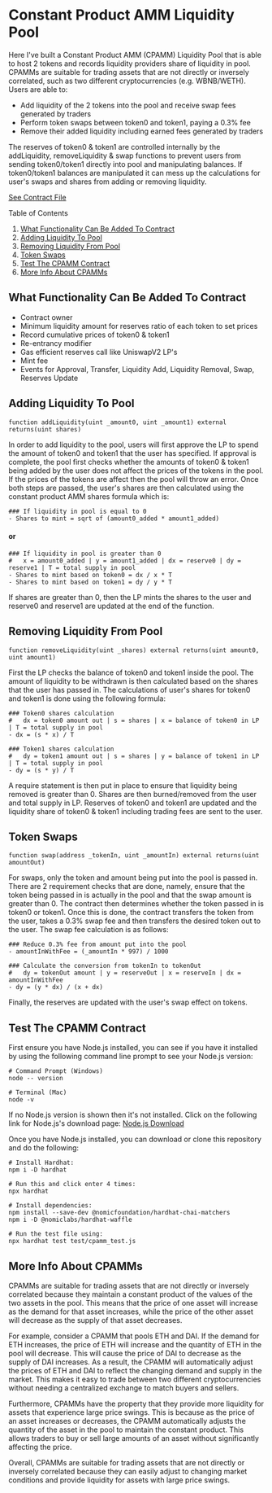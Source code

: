 # Constant Product AMM Liquidity Pool

Here I've built a Constant Product AMM (CPAMM) Liquidity Pool that is able to host 2 tokens and records liquidity providers share of liquidity in pool. CPAMMs are suitable for trading assets that are not directly or inversely correlated, such as two different cryptocurrencies (e.g. WBNB/WETH). Users are able to:

- Add liquidity of the 2 tokens into the pool and receive swap fees generated by traders
- Perform token swaps between token0 and token1, paying a 0.3% fee
- Remove their added liquidity including earned fees generated by traders

The reserves of token0 & token1 are controlled internally by the addLiquidity, removeLiquidity & swap functions to prevent users from sending token0/token1 directly into pool and manipulating balances. If token0/token1 balances are manipulated it can mess up the calculations for user's swaps and shares from adding or removing liquidity.

[See Contract File](contracts/CPAMM.sol)

<!-- TABLE OF CONTENTS -->

  <summary>Table of Contents</summary>
  <ol>
    <li><a href="#what-functionality-can-be-added-to-contract">What Functionality Can Be Added To Contract</a></li>
    <li><a href="#adding-liquidity-to-pool">Adding Liquidity To Pool</a></li>
    <li><a href="#removing-liquidity-from-pool">Removing Liquidity From Pool</a></li>
    <li><a href="#token-swaps">Token Swaps</a></li>
    <li><a href="#test-the-cpamm-contract">Test The CPAMM Contract</a></li>
    <li><a href="#more-info-about-cpamms">More Info About CPAMMs</a></li>
  </ol>

## What Functionality Can Be Added To Contract

- Contract owner
- Minimum liquidity amount for reserves ratio of each token to set prices
- Record cumulative prices of token0 & token1
- Re-entrancy modifier
- Gas efficient reserves call like UniswapV2 LP's
- Mint fee
- Events for Approval, Transfer, Liquidity Add, Liquidity Removal, Swap, Reserves Update

## Adding Liquidity To Pool

```shell
function addLiquidity(uint _amount0, uint _amount1) external returns(uint shares)
```

In order to add liquidity to the pool, users will first approve the LP to spend the amount of token0 and token1 that the user has specified. If approval is complete, the pool first checks whether the amounts of token0 & token1 being added by the user does not affect the prices of the tokens in the pool. If the prices of the tokens are affect then the pool will throw an error. Once both steps are passed, the user's shares are then calculated using the constant product AMM shares formula which is:

```shell
### If liquidity in pool is equal to 0
- Shares to mint = sqrt of (amount0_added * amount1_added)
```

#### or

```shell
### If liquidity in pool is greater than 0
#   x = amount0_added | y = amount1_added | dx = reserve0 | dy = reserve1 | T = total supply in pool
- Shares to mint based on token0 = dx / x * T
- Shares to mint based on token1 = dy / y * T
```

If shares are greater than 0, then the LP mints the shares to the user and reserve0 and reserve1 are updated at the end of the function.

## Removing Liquidity From Pool

```shell
function removeLiquidity(uint _shares) external returns(uint amount0, uint amount1)
```

First the LP checks the balance of token0 and token1 inside the pool. The amount of liquidity to be withdrawn is then calculated based on the shares that the user has passed in. The calculations of user's shares for token0 and token1 is done using the following formula:

```shell
### Token0 shares calculation
#   dx = token0 amount out | s = shares | x = balance of token0 in LP | T = total supply in pool
- dx = (s * x) / T

### Token1 shares calculation
#   dy = token1 amount out | s = shares | y = balance of token1 in LP | T = total supply in pool
- dy = (s * y) / T
```

A require statement is then put in place to ensure that liquidity being removed is greater than 0. Shares are then burned/removed from the user and total supply in LP. Reserves of token0 and token1 are updated and the liquidity share of token0 & token1 including trading fees are sent to the user.

## Token Swaps

```shell
function swap(address _tokenIn, uint _amountIn) external returns(uint amountOut)
```

For swaps, only the token and amount being put into the pool is passed in. There are 2 requirement checks that are done, namely, ensure that the token being passed in is actually in the pool and that the swap amount is greater than 0. The contract then determines whether the token passed in is token0 or token1. Once this is done, the contract transfers the token from the user, takes a 0.3% swap fee and then transfers the desired token out to the user. The swap fee calculation is as follows:

```shell
### Reduce 0.3% fee from amount put into the pool
- amountInWithFee = (_amountIn * 997) / 1000

### Calculate the conversion from tokenIn to tokenOut
#   dy = tokenOut amount | y = reserveOut | x = reserveIn | dx = amountInWithFee
- dy = (y * dx) / (x + dx)

```

Finally, the reserves are updated with the user's swap effect on tokens.

## Test The CPAMM Contract

First ensure you have Node.js installed, you can see if you have it installed by using the following command line prompt to see your Node.js version:

```shell
# Command Prompt (Windows)
node -- version

# Terminal (Mac)
node -v
```

If no Node.js version is shown then it's not installed. Click on the following link for Node.js's download page: [Node.js Download](https://nodejs.org/en/download)

Once you have Node.js installed, you can download or clone this repository and do the following:

```shell
# Install Hardhat:
npm i -D hardhat

# Run this and click enter 4 times:
npx hardhat

# Install dependencies:
npm install --save-dev @nomicfoundation/hardhat-chai-matchers
npm i -D @nomiclabs/hardhat-waffle

# Run the test file using:
npx hardhat test test/cpamm_test.js
```

## More Info About CPAMMs

CPAMMs are suitable for trading assets that are not directly or inversely correlated because they maintain a constant product of the values of the two assets in the pool. This means that the price of one asset will increase as the demand for that asset increases, while the price of the other asset will decrease as the supply of that asset decreases.

For example, consider a CPAMM that pools ETH and DAI. If the demand for ETH increases, the price of ETH will increase and the quantity of ETH in the pool will decrease. This will cause the price of DAI to decrease as the supply of DAI increases. As a result, the CPAMM will automatically adjust the prices of ETH and DAI to reflect the changing demand and supply in the market. This makes it easy to trade between two different cryptocurrencies without needing a centralized exchange to match buyers and sellers.

Furthermore, CPAMMs have the property that they provide more liquidity for assets that experience large price swings. This is because as the price of an asset increases or decreases, the CPAMM automatically adjusts the quantity of the asset in the pool to maintain the constant product. This allows traders to buy or sell large amounts of an asset without significantly affecting the price.

Overall, CPAMMs are suitable for trading assets that are not directly or inversely correlated because they can easily adjust to changing market conditions and provide liquidity for assets with large price swings.
